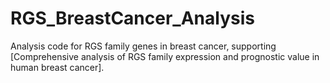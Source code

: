 # RGS_BreastCancer_Analysis
Analysis code for RGS family genes in breast cancer, supporting [Comprehensive analysis of RGS family expression and prognostic value in human breast cancer].
